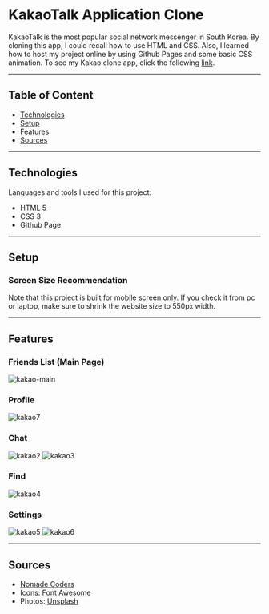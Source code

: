 # KakaoTalk Application Clone

KakaoTalk is the most popular social network messenger in South Korea. By cloning this app, I could recall how to use HTML and CSS. Also, I learned how to host my project online by using Github Pages and some basic CSS animation. To see my Kakao clone app, click the following [link](https://jjungmincho.github.io/kakao-clone).

---

## Table of Content
- [Technologies](https://github.com/jjungmincho/kakao-clone#technologies)
- [Setup](https://github.com/jjungmincho/kakao-clone#setup)
- [Features](https://github.com/jjungmincho/kakao-clone#features)
- [Sources](https://github.com/jjungmincho/kakao-clone#sources)

---

## Technologies
Languages and tools I used for this project:
- HTML 5
- CSS 3
- Github Page

---

## Setup
### Screen Size Recommendation
Note that this project is built for mobile screen only. If you check it from pc or laptop, make sure to shrink the website size to 550px width. 

---

## Features
### Friends List (Main Page)
![kakao-main](https://user-images.githubusercontent.com/40417828/103487918-9e01ae00-4dbd-11eb-964a-cdd70c37a84a.png)

### Profile
![kakao7](https://user-images.githubusercontent.com/40417828/103488040-7c54f680-4dbe-11eb-879f-dd2a3378035d.png)

### Chat
![kakao2](https://user-images.githubusercontent.com/40417828/103488045-8971e580-4dbe-11eb-8a94-77e61f456448.png)
![kakao3](https://user-images.githubusercontent.com/40417828/103488426-4d8c4f80-4dc1-11eb-9c76-2e8e2e8e96c6.png)

### Find
![kakao4](https://user-images.githubusercontent.com/40417828/103488070-b8885700-4dbe-11eb-8f2c-f1f8d9e2b2d6.png)


### Settings
![kakao5](https://user-images.githubusercontent.com/40417828/103488078-c0e09200-4dbe-11eb-94a6-2542d50d0ee5.png)
![kakao6](https://user-images.githubusercontent.com/40417828/103488079-c211bf00-4dbe-11eb-83ac-3dc2114f5262.png)

---

## Sources
- [Nomade Coders](https://nomadcoders.co/kokoa-clone)
- Icons: [Font Awesome](https://fontawesome.com/)
- Photos: [Unsplash](https://unsplash.com/)